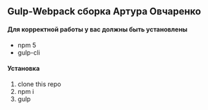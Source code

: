 ## Gulp-Webpack сборка Артура Овчаренко

#### Для корректной работы у вас должны быть установлены
* npm 5
* gulp-cli

#### Установка
1. clone this repo
2. npm i
3. gulp